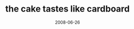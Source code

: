 ---
layout: base.njk
title : 'the cake tastes like cardboard' 
view_title : 'the cake tastes like cardboard' 
year : '2008' 
date : '2008-06-26' 
img_file : '/drawing/thecaketasteslikecardboard.jpg' 
html_file : 'thecaketasteslikecardboard' 
next_html : 'whyareyousocomlicated.html' 
year_order : '283' 
permalink : "title/{{html_file}}.html"
---